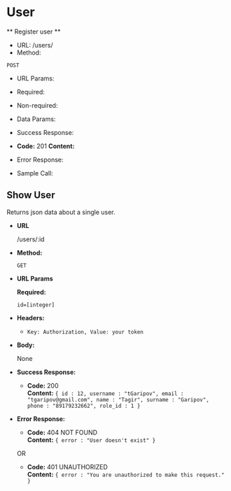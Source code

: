 # User

** Register user **

* URL:
/users/
* Method:
```
POST
```
* URL Params:
- Required:

- Non-required:

* Data Params:

* Success Response:
- **Code:** 201
  **Content:** 
* Error Response:

* Sample Call:

**Show User**
----
  Returns json data about a single user.

* **URL**

  /users/:id

* **Method:**

  `GET`
  
*  **URL Params**

   **Required:**
 
   `id=[integer]`

* **Headers:**

  - `Key: Authorization, Value: your token`

* **Body:**

  None

* **Success Response:**

  * **Code:** 200 <br />
    **Content:** `{ id : 12, username : "tGaripov", email : "tgaripov@gmail.com", name : "Tagir", surname : "Garipov", phone : "89179232662", role_id : 1 }`
 
* **Error Response:**

  * **Code:** 404 NOT FOUND <br />
    **Content:** `{ error : "User doesn't exist" }`

  OR

  * **Code:** 401 UNAUTHORIZED <br />
    **Content:** `{ error : "You are unauthorized to make this request." }`
